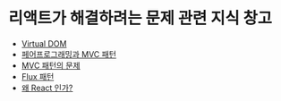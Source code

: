 # 리액트가 해결하려는 문제 관련 지식 창고

- [Virtual DOM]()
- [페어프로그래밍과 MVC 패턴](https://velog.io/@movie/%ED%8E%98%EC%96%B4%ED%94%84%EB%A1%9C%EA%B7%B8%EB%9E%98%EB%B0%8D%EA%B3%BC-MVC%ED%8C%A8%ED%84%B4)
- [MVC 패턴의 문제]()
- [Flux 패턴](https://utopian-galley-07b.notion.site/Flux-b2d07f4ead4145c2aa63d617b75df396)
- [왜 React 인가?](https://github.com/byhhh2/helloworld/blob/main/React/%EB%A6%AC%EC%95%A1%ED%8A%B8%EA%B0%80%20%ED%95%B4%EA%B2%B0%ED%95%98%EB%A0%A4%EB%8A%94%20%EB%AC%B8%EC%A0%9C/%EC%99%9C%20React%20%EC%9D%B8%EA%B0%80%3F.md)
